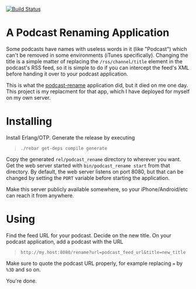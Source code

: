[![Build Status](https://travis-ci.org/ccrusius/podcast-rename.svg?branch=master)](https://travis-ci.org/ccrusius/podcast-rename)

A Podcast Renaming Application
==============================

Some podcasts have names with useless words in it (like "Podcast") which can't be
removed in some environments (iTunes specifically). Changing the title is a simple
matter of replacing the `/rss/channel/title` element in the podcast's RSS feed, so
it is simple to do if you can intercept the feed's XML before handing it over to your
podcast application.

This is what the [podcast-rename](http://podcast-rename.appspot.com "podcast-rename")
application did, but it died on me one day. This project is my replacment for
that app, which I have deployed for myself on my own server.

Installing
==========

Install Erlang/OTP. Generate the release by executing

> `./rebar get-deps compile generate`

Copy the generated `rel/podcast_rename` directory to wherever you want. Get
the web server started with `bin/podcast_rename start` from that directory.
By default, the web server listens on port 8080, but that can be changed
by setting the `PORT` variable before starting the application.

Make this server publicly available somewhere, so your iPhone/Android/etc
can reach it from anywhere.

Using
=====

Find the feed URL for your podcast. Decide on the new title. On your
podcast application, add a podcast with the URL

> `http://my.host:8080/rename?url=podcast_feed_url&title=new_title`

Make sure to quote the podcast URL properly, for example replacing
`=` by `%3D` and so on.

You're done.
